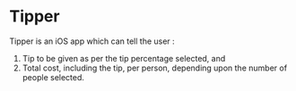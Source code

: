 # Tipper

Tipper is an iOS app which can tell the user :

1) Tip to be given as per the tip percentage selected, and
2) Total cost, including the tip, per person, depending upon the number of people selected.
